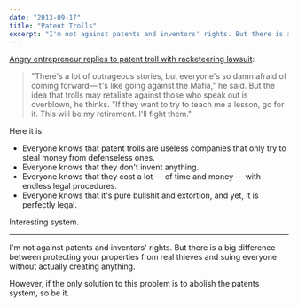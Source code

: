 ```yaml
---
date: "2013-09-17"
title: "Patent Trolls"
excerpt: "I'm not against patents and inventors' rights. But there is a big difference between protecting your properties from real thieves and suing everyone without actually creating anything. If the only solution to this problem is to abolish the patents system, so be it."
---
```


[Angry entrepreneur replies to patent troll with racketeering lawsuit](http://arstechnica.com/tech-policy/2013/09/angry-entrepreneur-replies-to-patent-troll-with-racketeering-lawsuit/):

> "There's a lot of outrageous stories, but everyone's so damn afraid of coming forward—It's like going against the Mafia," he said. But the idea that trolls may retaliate against those who speak out is overblown, he thinks. "If they want to try to teach me a lesson, go for it. This will be my retirement. I'll fight them."

Here it is:

* Everyone knows that patent trolls are useless companies that only try to steal money from defenseless ones.
* Everyone knows that they don't invent anything.
* Everyone knows that they cost a lot — of time and money — with endless legal procedures.
* Everyone knows that it's pure bullshit and extortion, and yet, it is perfectly legal.

Interesting system.

---

I'm not against patents and inventors' rights. But there is a big difference between protecting your properties from real thieves and suing everyone without actually creating anything.

However, if the only solution to this problem is to abolish the patents system, so be it.

